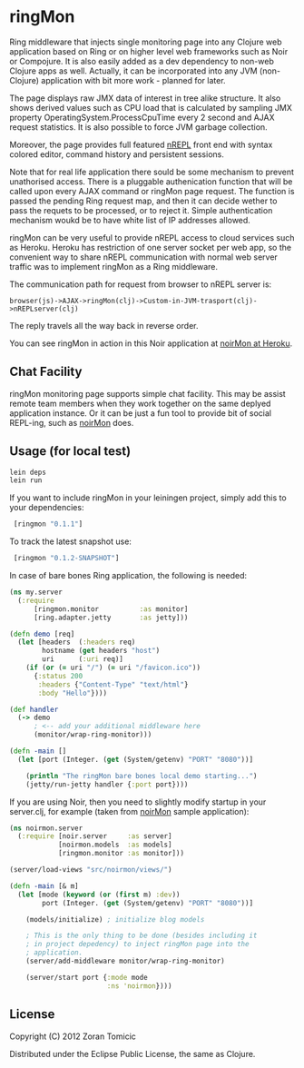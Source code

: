 # ringMon

Ring middleware that injects single monitoring page into any Clojure web application
based on Ring or on higher level web frameworks such as Noir or Compojure. It is
also easily added as a dev dependency to non-web Clojure apps as well.
Actually, it can be incorporated into any JVM (non-Clojure) application with
bit more work - planned for later.

The page displays raw JMX data of interest in tree alike structure. It also shows
derived values such as CPU load that is calculated by sampling JMX property OperatingSystem.ProcessCpuTime every
2 second and AJAX request statistics. It is also possible
to force JVM garbage collection.

Moreover, the page provides full featured
[nREPL](https://github.com/clojure/tools.nrepl)
front end with syntax colored editor, command history and persistent sessions.

Note that for real life application there sould be some
mechanism to prevent unathorised access. There is a pluggable authenication
function that will be called upon every AJAX command or ringMon page
request. The function is passed the pending Ring request map, and then it can
decide wether to pass the requets to be processed, or to reject it.
Simple authentication mechanism woukd be to have white list of IP addresses
allowed.

ringMon can be very useful to provide nREPL access to cloud services
such as Heroku. Heroku has restriction of one server socket per web app,
so the convenient way to share nREPL communication with normal web
server traffic was to implement ringMon as a Ring middleware.

The communication path for request from browser to nREPL server is:

```
browser(js)->AJAX->ringMon(clj)->Custom-in-JVM-trasport(clj)->nREPLserver(clj)
```

The reply travels all the way back in reverse order.

You can see ringMon in action in this Noir application
at [noirMon at Heroku](http://noirmon.herokuapp.com/).

## Chat Facility

ringMon monitoring page supports simple chat facility. This may be assist
remote team members when they work together on the same deplyed application
instance. Or it can be just a fun tool to provide bit of social REPL-ing,
such as [noirMon](http://noirmon.herokuapp.com/) does.

## Usage (for local test)

```bash
lein deps
lein run
```
If you want to include ringMon in your leiningen project,
simply add this to your dependencies:

```clojure
 [ringmon "0.1.1"]
```

To track the latest snapshot use:

```clojure
 [ringmon "0.1.2-SNAPSHOT"]
```


In case of bare bones Ring application, the following is needed:

```clojure
(ns my.server
  (:require
      [ringmon.monitor          :as monitor]
      [ring.adapter.jetty       :as jetty]))

(defn demo [req]
  (let [headers  (:headers req)
        hostname (get headers "host")
        uri      (:uri req)]
    (if (or (= uri "/") (= uri "/favicon.ico"))
      {:status 200
       :headers {"Content-Type" "text/html"}
       :body "Hello"})))

(def handler
  (-> demo
      ; <-- add your additional middleware here
      (monitor/wrap-ring-monitor)))

(defn -main []
  (let [port (Integer. (get (System/getenv) "PORT" "8080"))]

    (println "The ringMon bare bones local demo starting...")
    (jetty/run-jetty handler {:port port})))
```

If you are using Noir, then you need to slightly modify startup in your server.clj,
for example (taken from [noirMon](https://github.com/zoka/noirMon) sample application):

```clojure
(ns noirmon.server
  (:require [noir.server     :as server]
            [noirmon.models  :as models]
            [ringmon.monitor :as monitor]))

(server/load-views "src/noirmon/views/")

(defn -main [& m]
  (let [mode (keyword (or (first m) :dev))
        port (Integer. (get (System/getenv) "PORT" "8080"))]

    (models/initialize) ; initialize blog models

    ; This is the only thing to be done (besides including it
    ; in project depedency) to inject ringMon page into the
    ; application.
    (server/add-middleware monitor/wrap-ring-monitor)

    (server/start port {:mode mode
                        :ns 'noirmon})))
```


## License

Copyright (C) 2012 Zoran Tomicic

Distributed under the Eclipse Public License, the same as Clojure.

